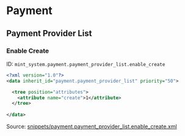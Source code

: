 # Payment
## Payment Provider List  
### Enable Create  
ID: `mint_system.payment.payment_provider_list.enable_create`  
```xml
<?xml version="1.0"?>
<data inherit_id="payment.payment_provider_list" priority="50">

  <tree position="attributes">
    <attribute name="create">1</attribute>
  </tree>
  
</data>

```
Source: [snippets/payment.payment_provider_list.enable_create.xml](https://github.com/Mint-System/Odoo-Build/tree/16.0/snippets/payment.payment_provider_list.enable_create.xml)

